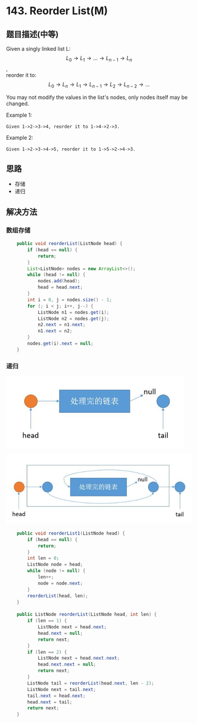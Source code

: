 # 143. Reorder List\(M\)

## 题目描述\(中等\)

Given a singly linked list L: $$L_0→L_1→…→L_{n-1}→L_n$$,  
reorder it to: $$ L_0→L_n→L_1→L_{n-1}→L_2→L_{n-2}→… $$

You may not modify the values in the list's nodes, only nodes itself may be changed.

Example 1:

```
Given 1->2->3->4, reorder it to 1->4->2->3.
```

Example 2:

```
Given 1->2->3->4->5, reorder it to 1->5->2->4->3.
```

## 思路

* 存储
* 递归

## 解决方法

### 数组存储

```java
    public void reorderList(ListNode head) {
        if (head == null) {
            return;
        }
        List<ListNode> nodes = new ArrayList<>();
        while (head != null) {
            nodes.add(head);
            head = head.next;
        }
        int i = 0, j = nodes.size() - 1;
        for (; i < j; i++, j--) {
            ListNode n1 = nodes.get(i);
            ListNode n2 = nodes.get(j);
            n2.next = n1.next;
            n1.next = n2;
        }
        nodes.get(i).next = null;
    }
```

### 递归

![](/assets/101-200/143-s-2-1.png)



![](/assets/101-200/143-s-2-2.png)

```java
    public void reorderList1(ListNode head) {
        if (head == null) {
            return;
        }
        int len = 0;
        ListNode node = head;
        while (node != null) {
            len++;
            node = node.next;
        }
        reorderList(head, len);
    }

    public ListNode reorderList(ListNode head, int len) {
        if (len == 1) {
            ListNode next = head.next;
            head.next = null;
            return next;
        }
        if (len == 2) {
            ListNode next = head.next.next;
            head.next.next = null;
            return next;
        }
        ListNode tail = reorderList(head.next, len - 2);
        ListNode next = tail.next;
        tail.next = head.next;
        head.next = tail;
        return next;
    }
```



